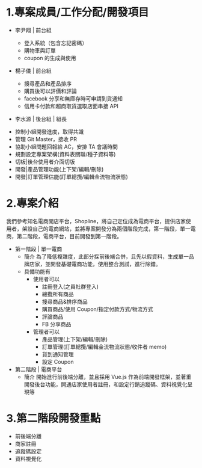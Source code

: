 # 1.專案成員/工作分配/開發項目

- 李尹翔 | 前台組

  - 登入系統（包含忘記密碼）
  - 購物車與訂單
  - coupon 的生成與使用

- 楊子儀 | 前台組

  - 搜尋產品和產品排序
  - 購買後可以評價和評論
  - facebook 分享和無庫存時可申請到貨通知
  - 信用卡付款和超商取貨選取店面串接 API

* 李水源 | 後台組 | 組長

- 控制小組開發進度，取得共識
- 管理 Git Master，接收 PR
- 協助小組問題回報給 AC，安排 TA 會議時間
- 規劃設定專案架構(資料表關聯/種子資料等)
- 切板|後台使用者介面切版
- 開發|產品管理功能(上下架/編輯/刪除)
- 開發|訂單管理估能(訂單總攬/編輯金流物流狀態)

# 2.專案介紹

我們參考知名電商開店平台，Shopline，將自己定位成為電商平台，提供店家使用者，架設自己的電商網站，並將專案開發分為兩個階段完成，第一階段，單一電商，第二階段，電商平台，目前開發到第一階段。

- 第一階段 | 單一電商
  - 簡介
    為了降低複雜度，此部分採前後端合併，且先以假資料，生成單一品牌店家，並開發基礎電商功能，使用整合測試，進行除錯。
  - 具備功能有
    - 使用者可以
      - 註冊登入(之員社群登入)
      - 總攬所有商品
      - 搜尋商品&排序商品
      - 購買商品/使用 Coupon/指定付款方式/物流方式
      - 評論商品
      - FB 分享商品
    - 管理者可以
      - 產品管理(上下架/編輯/刪除)
      - 訂單管理(訂單總攬/編輯金流物流狀態/收件者 memo)
      - 貨到通知管理
      - 設定 Coupon
- 第二階段 | 電商平台
  - 簡介
    開始進行前後端分離，並且採用 Vue.js 作為前端開發框架，並著重開發後台功能，開通店家使用者註冊，和設定行銷追蹤碼、資料視覺化呈現等

# 3.第二階段開發重點

- 前後端分離
- 商家註冊
- 追蹤碼設定
- 資料視覺化
